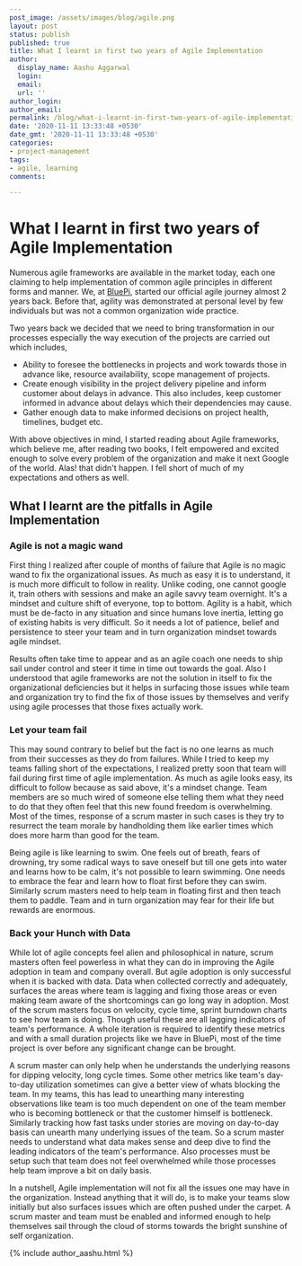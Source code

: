 ```yaml
---
post_image: /assets/images/blog/agile.png
layout: post
status: publish
published: true
title: What I learnt in first two years of Agile Implementation
author: 
  display_name: Aashu Aggarwal 
  login: 
  email: 
  url: ''
author_login: 
author_email: 
permalink: /blog/what-i-learnt-in-first-two-years-of-agile-implementation
date: '2020-11-11 13:33:48 +0530'
date_gmt: '2020-11-11 13:33:48 +0530'
categories:
- project-management
tags:
- agile, learning
comments:

---
```

# What I learnt in first two years of Agile Implementation
Numerous agile frameworks are available in the market today, each one claiming to help implementation of common agile principles in different forms and manner. We, at [BluePi](https://www.bluepiit.com/), started our official agile journey almost 2 years back. Before that, agility was demonstrated at personal level by few individuals but was not a common organization wide practice.

Two years back we decided that we need to bring transformation in our processes especially the way execution of the projects are carried out which includes,

 - Ability to foresee the bottlenecks in projects and work towards those in advance like, resource availability, scope management of projects.
 - Create enough visibility in the project delivery pipeline and inform customer about delays in advance. This also includes, keep customer informed in advance about delays which their dependencies may cause.
 - Gather enough data to make informed decisions on project health, timelines, budget etc.

With above objectives in mind, I started reading about Agile frameworks, which believe me, after reading two books, I felt empowered and excited enough to solve every problem of the organization and make it next Google of the world. Alas! that didn't happen. I fell short of much of my expectations and others as well. 

## What I learnt are the pitfalls in Agile Implementation

### Agile is not a magic wand
First thing I realized after couple of months of failure that Agile is no magic wand to fix the organizational issues. As much as easy it is to understand, it is much more difficult to follow in reality. Unlike coding, one cannot google it, train others with sessions and make an agile savvy team overnight. It's a mindset and culture shift of everyone, top to bottom. Agility is a habit, which must be de-facto in any situation and since humans love inertia, letting go of existing habits is very difficult. So it needs a lot of patience, belief and persistence to steer your team and in turn organization mindset towards agile mindset.

Results often take time to appear and as an agile coach one needs to ship sail under control and steer it time in time out towards the goal. Also I understood that agile frameworks are not the solution in itself to fix the organizational deficiencies but it helps in surfacing those issues while team and organization try to find the fix of those issues by themselves and verify using agile processes that those fixes actually work.

### Let your team fail
This may sound contrary to belief but the fact is no one learns as much from their successes as they do from failures. While I tried to keep my teams falling short of the expectations, I realized pretty soon that team will fail during first time of agile implementation. As much as agile looks easy, its difficult to follow because as said above, it's a mindset change. Team members are so much wired of someone else telling them what they need to do that they often feel that this new found freedom is overwhelming. Most of the times, response of a scrum master in such cases is they try to resurrect the team morale by handholding them like earlier times which does more harm than good for the team. 

Being agile is like learning to swim. One feels out of breath, fears of drowning, try some radical ways to save oneself but till one gets into water and learns how to be calm, it's not possible to learn swimming. One needs to embrace the fear and learn how to float first before they can swim. Similarly scrum masters need to help team in floating first and then teach them to paddle. Team and in turn organization may fear for their life but rewards are enormous.

### Back your Hunch with Data 
While lot of agile concepts feel alien and philosophical in nature, scrum masters often feel powerless in what they can do in improving the Agile adoption in team and company overall. But agile adoption is only successful when it is backed with data. Data when collected correctly and adequately, surfaces the areas where team is lagging and fixing those areas or even making team aware of the shortcomings can go long way in adoption.
Most of the scrum masters focus on velocity, cycle time, sprint burndown charts to see how team is doing. Though useful these are all lagging indicators of team's performance. A whole iteration is required to identify these metrics and with a small duration projects like we have in BluePi, most of the time project is over before any significant change can be brought. 

A scrum master can only help when he understands the underlying reasons for dipping velocity, long cycle times. Some other metrics like team's day-to-day utilization sometimes can give a better view of whats blocking the team. In my teams, this has lead to unearthing many interesting observations like team is too much dependent on one of the team member who is becoming bottleneck or that the customer himself is bottleneck. Similarly tracking how fast tasks under stories are moving on day-to-day basis can unearth many underlying issues of the team.
So a scrum master needs to understand what data makes sense and deep dive to find the leading indicators of the team's performance. Also processes must be setup such that team does not feel overwhelmed while those processes help team improve a bit on daily basis.

In a nutshell, Agile implementation will not fix all the issues one may have in the organization. Instead anything that it will do, is to make your teams slow initially but also surfaces issues which are often pushed under the carpet. A scrum master and team must be enabled and informed enough to help themselves sail through the cloud of storms towards the bright sunshine of self organization. 

{% include author_aashu.html %}
   
